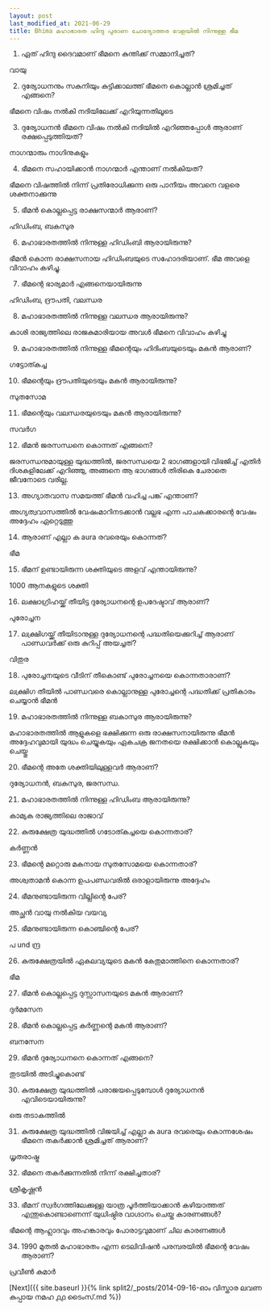 ```yaml
---
layout: post
last_modified_at: 2021-06-29
title: Bhima മഹാഭാരത ഹിന്ദു പുരാണ ചോദ്യോത്തര വേളയിൽ നിന്നുള്ള ഭീമ
---
```


1) ഏത് ഹിന്ദു ദൈവമാണ് ഭീമനെ കുന്തിക്ക് സമ്മാനിച്ചത്?

വായു

2) ദുര്യോധനനും സകുനിയും കുട്ടിക്കാലത്ത് ഭീമനെ കൊല്ലാൻ ശ്രമിച്ചത് എങ്ങനെ?

ഭീമനെ വിഷം നൽകി നദിയിലേക്ക് എറിയുന്നതിലൂടെ

3) ദുര്യോധനൻ ഭീമനെ വിഷം നൽകി നദിയിൽ എറിഞ്ഞപ്പോൾ ആരാണ് രക്ഷപ്പെടുത്തിയത്?

നാഗന്മാരും നാഗിനുകളും

4) ഭീമനെ സഹായിക്കാൻ നാഗന്മാർ എന്താണ് നൽകിയത്?

ഭീമനെ വിഷത്തിൽ നിന്ന് പ്രതിരോധിക്കുന്ന ഒരു പാനീയം അവനെ വളരെ ശക്തനാക്കുന്നു

5) ഭീമൻ കൊല്ലപ്പെട്ട രാക്ഷസന്മാർ ആരാണ്?

ഹിഡിംബ, ബകസുര

6) മഹാഭാരതത്തിൽ നിന്നുള്ള ഹിഡിംബി ആരായിരുന്നു?

ഭീമൻ കൊന്ന രാക്ഷസനായ ഹിഡിംബയുടെ സഹോദരിയാണ്. ഭീമ അവളെ വിവാഹം കഴിച്ചു.

7) ഭീമന്റെ ഭാര്യമാർ എങ്ങനെയായിരുന്നു

ഹിഡിംബ, ദ്രൗപതി, വലന്ധര

8) മഹാഭാരതത്തിൽ നിന്നുള്ള വലന്ധര ആരായിരുന്നു?

കാശി രാജ്യത്തിലെ രാജകുമാരിയായ അവൾ ഭീമനെ വിവാഹം കഴിച്ചു

9) മഹാഭാരതത്തിൽ നിന്നുള്ള ഭീമന്റെയും ഹിദിംബയുടെയും മകൻ ആരാണ്?

ഗട്ടോത്കച്ച

10) ഭീമന്റെയും ദ്രൗപതിയുടെയും മകൻ ആരായിരുന്നു?

സുതസോമ

11) ഭീമന്റെയും വലന്ധരയുടെയും മകൻ ആരായിരുന്നു?

സവർഗ

12) ഭീമൻ ജരസന്ധനെ കൊന്നത് എങ്ങനെ?

ജരസന്ധനുമായുള്ള യുദ്ധത്തിൽ, ജരസന്ധയെ 2 ഭാഗങ്ങളായി വിഭജിച്ച് എതിർ ദിശകളിലേക്ക് എറിഞ്ഞു, അങ്ങനെ ആ ഭാഗങ്ങൾ തിരികെ ചേരാതെ ജീവനോടെ വരില്ല.


13) അഗ്യാതവാസ സമയത്ത് ഭീമൻ വഹിച്ച പങ്ക് എന്താണ്?

അഗ്യത്വവാസത്തിൽ വേഷംമാറിനടക്കാൻ വല്ലഭ എന്ന പാചകക്കാരന്റെ വേഷം അദ്ദേഹം ഏറ്റെടുത്തു

14) ആരാണ് എല്ലാ ക aura രവരെയും കൊന്നത്?

ഭീമ

15) ഭീമന് ഉണ്ടായിരുന്ന ശക്തിയുടെ അളവ് എന്തായിരുന്നു?

1000 ആനകളുടെ ശക്തി

16) ലക്ഷാഗ്രിഹയ്ക്ക് തീയിട്ട ദുര്യോധനന്റെ ഉപദേഷ്ടാവ് ആരാണ്?

പുരോച്ചന

17) ലക്ഷ്രിഗയ്ക്ക് തീയിടാനുള്ള ദുര്യോധനന്റെ പദ്ധതിയെക്കുറിച്ച് ആരാണ് പാണ്ഡവർക്ക് ഒരു കുറിപ്പ് അയച്ചത്?

വിതുര

18) പുരോച്ചനയുടെ വീടിന് തീകൊണ്ട് പുരോച്ചനയെ കൊന്നതാരാണ്?

ലക്ഷ്രിഗ തീയിൽ പാണ്ഡവരെ കൊല്ലാനുള്ള പുരോച്ചന്റെ പദ്ധതിക്ക് പ്രതികാരം ചെയ്യാൻ ഭീമൻ

19) മഹാഭാരതത്തിൽ നിന്നുള്ള ബകാസുര ആരായിരുന്നു?

മഹാഭാരതത്തിൽ ആളുകളെ ഭക്ഷിക്കുന്ന ഒരു രാക്ഷസനായിരുന്നു ഭീമൻ അദ്ദേഹവുമായി യുദ്ധം ചെയ്യുകയും ഏകചക്ര ജനതയെ രക്ഷിക്കാൻ കൊല്ലുകയും ചെയ്തു

20) ഭീമന്റെ അതേ ശക്തിയിലുള്ളവർ ആരാണ്?

ദുര്യോധനൻ, ബകസുര, ജരസന്ധ.

21) മഹാഭാരതത്തിൽ നിന്നുള്ള ഹിഡിംബ ആരായിരുന്നു?

കാമ്യക രാജ്യത്തിലെ രാജാവ്

22) കുരുക്ഷേത്ര യുദ്ധത്തിൽ ഗടോത്കച്ചയെ കൊന്നതാര്?

കർണ്ണൻ

23) ഭീമന്റെ മറ്റൊരു മകനായ സുതസോമയെ കൊന്നതാര്?

അശ്വതാമൻ കൊന്ന ഉപപണ്ഡവരിൽ ഒരാളായിരുന്നു അദ്ദേഹം

24) ഭീമനുണ്ടായിരുന്ന വില്ലിന്റെ പേര്?

അച്ഛൻ വായു നൽകിയ വയവ്യ

25) ഭീമനുണ്ടായിരുന്ന കൊഞ്ചിന്റെ പേര്?

പ und ന്ദ്ര

26) കുരുക്ഷേത്രയിൽ ഏകലവ്യയുടെ മകൻ കേതുമാത്തിനെ കൊന്നതാര്?

ഭീമ

27) ഭീമൻ കൊല്ലപ്പെട്ട ദുസ്സാസനയുടെ മകൻ ആരാണ്?

ദുർമസേന

28) ഭീമൻ കൊല്ലപ്പെട്ട കർണ്ണന്റെ മകൻ ആരാണ്?

ബനസേന

29) ഭീമൻ ദുര്യോധനനെ കൊന്നത് എങ്ങനെ?

തുടയിൽ അടിച്ചുകൊണ്ട്

30) കുരുക്ഷേത്ര യുദ്ധത്തിൽ പരാജയപ്പെടുമ്പോൾ ദുര്യോധനൻ എവിടെയായിരുന്നു?

ഒരു തടാകത്തിൽ

31) കുരുക്ഷേത്ര യുദ്ധത്തിൽ വിജയിച്ച് എല്ലാ ക aura രവരെയും കൊന്നശേഷം ഭീമനെ തകർക്കാൻ ശ്രമിച്ചത് ആരാണ്?

ധൃതരാഷ്ട്ര

32) ഭീമനെ തകർക്കുന്നതിൽ നിന്ന് രക്ഷിച്ചതാര്?

ശ്രീകൃഷ്ണൻ

33) ഭീമന് സ്വർഗത്തിലേക്കുള്ള യാത്ര പൂർത്തിയാക്കാൻ കഴിയാത്തത് എന്തുകൊണ്ടാണെന്ന് യുധിഷ്ഠിര വാഗ്ദാനം ചെയ്ത കാരണങ്ങൾ?

ഭീമന്റെ ആഹ്ലാദവും അഹങ്കാരവും പോരാട്ടവുമാണ് ചില കാരണങ്ങൾ

34) 1990 മുതൽ മഹാഭാരതം എന്ന ടെലിവിഷൻ പരമ്പരയിൽ ഭീമന്റെ വേഷം ആരാണ്?

പ്രവീൺ കുമാർ

[Next]({{ site.baseurl }}{% link  split2/_posts/2014-09-16-ഓം വിസ്താര ലവണ കുപ്പായ നമഹ ൧൧ ടൈംസ്.md %})

